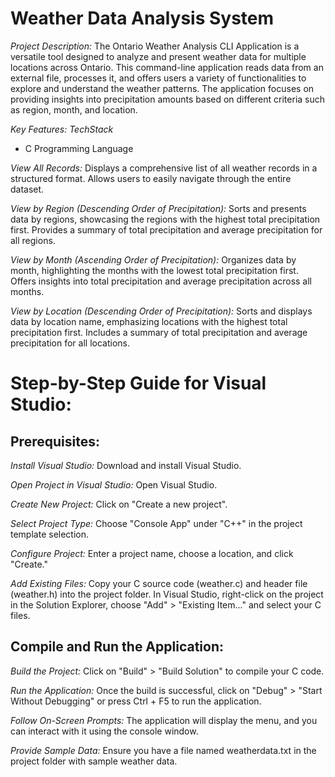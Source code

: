 # Weather Data Analysis System

*Project Description:*
The Ontario Weather Analysis CLI Application is a versatile tool designed to analyze and present weather data for multiple locations across Ontario. 
This command-line application reads data from an external file, processes it, and offers users a variety of functionalities to explore and understand the weather patterns. 
The application focuses on providing insights into precipitation amounts based on different criteria such as region, month, and location.

*Key Features:*
*TechStack*
- C Programming Language

*View All Records:*
Displays a comprehensive list of all weather records in a structured format.
Allows users to easily navigate through the entire dataset.

*View by Region (Descending Order of Precipitation):*
Sorts and presents data by regions, showcasing the regions with the highest total precipitation first.
Provides a summary of total precipitation and average precipitation for all regions.

*View by Month (Ascending Order of Precipitation):*
Organizes data by month, highlighting the months with the lowest total precipitation first.
Offers insights into total precipitation and average precipitation across all months.

*View by Location (Descending Order of Precipitation):*
Sorts and displays data by location name, emphasizing locations with the highest total precipitation first.
Includes a summary of total precipitation and average precipitation for all locations.

# Step-by-Step Guide for Visual Studio:

## Prerequisites:

*Install Visual Studio:*
Download and install Visual Studio.

*Open Project in Visual Studio:*
Open Visual Studio.

*Create New Project:*
Click on "Create a new project".

*Select Project Type:*
Choose "Console App" under "C++" in the project template selection.

*Configure Project:*
Enter a project name, choose a location, and click "Create."

*Add Existing Files:*
Copy your C source code (weather.c) and header file (weather.h) into the project folder.
In Visual Studio, right-click on the project in the Solution Explorer, choose "Add" > "Existing Item..." and select your C files.

## Compile and Run the Application:

*Build the Project:*
Click on "Build" > "Build Solution" to compile your C code.

*Run the Application:*
Once the build is successful, click on "Debug" > "Start Without Debugging" or press Ctrl + F5 to run the application.

*Follow On-Screen Prompts:*
The application will display the menu, and you can interact with it using the console window.

*Provide Sample Data:*
Ensure you have a file named weatherdata.txt in the project folder with sample weather data.

